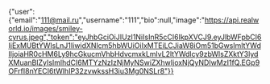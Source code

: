 

{"user":{"email":"111@mail.ru","username":"111","bio":null,"image":"https://api.realworld.io/images/smiley-cyrus.jpeg","token":"eyJhbGciOiJIUzI1NiIsInR5cCI6IkpXVCJ9.eyJlbWFpbCI6IjExMUBtYWlsLnJ1IiwidXNlcm5hbWUiOiIxMTEiLCJiaW8iOm51bGwsImltYWdlIjoiaHR0cHM6Ly9hcGkucmVhbHdvcmxkLmlvL2ltYWdlcy9zbWlsZXktY3lydXMuanBlZyIsImlhdCI6MTYzNzIzNjMyNSwiZXhwIjoxNjQyNDIwMzI1fQ.EGp9OFrfI8nYECI6tWlhIP32zvwkssH3iu3Mg0NSLr8"}}
